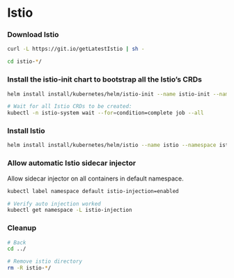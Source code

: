 # Istio

### Download Istio

```bash
curl -L https://git.io/getLatestIstio | sh -

cd istio-*/
```

### Install the istio-init chart to bootstrap all the Istio’s CRDs

```bash
helm install install/kubernetes/helm/istio-init --name istio-init --namespace istio-system

# Wait for all Istio CRDs to be created:
kubectl -n istio-system wait --for=condition=complete job --all
```

### Install Istio

```bash
helm install install/kubernetes/helm/istio --name istio --namespace istio-system
```

### Allow automatic Istio sidecar injector 

Allow sidecar injector on all containers in default namespace.

```bash
kubectl label namespace default istio-injection=enabled

# Verify auto injection worked
kubectl get namespace -L istio-injection
```

### Cleanup

```bash
# Back
cd ../

# Remove istio directory
rm -R istio-*/
```



